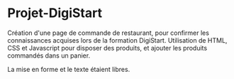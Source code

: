 # Projet-DigiStart
Création d'une page de commande de restaurant, pour confirmer les connaissances acquises lors de la formation DigiStart.
Utilisation de HTML, CSS et Javascript pour disposer des produits, et ajouter les produits commandés dans un panier.

La mise en forme et le texte étaient libres.
